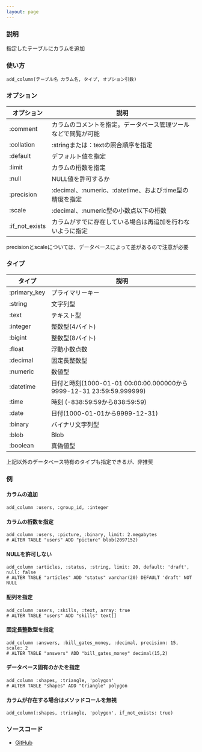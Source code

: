```yaml
---
layout: page
---
```


### 説明

指定したテーブルにカラムを追加

### 使い方

    add_column(テーブル名 カラム名, タイプ, オプション引数)

### オプション

| オプション     | 説明                                                           |
| -------------- | -------------------------------------------------------------- |
| :comment       | カラムのコメントを指定。データベース管理ツールなどで閲覧が可能 |
| :collation     | :stringまたは：textの照合順序を指定                            |
| :default       | デフォルト値を指定                                             |
| :limit         | カラムの桁数を指定                                             |
| :null          | NULL値を許可するか                                             |
| :precision     | :decimal、:numeric、:datetime、および:time型の精度を指定       |
| :scale         | :decimal、:numeric型の小数点以下の桁数                         |
| :if_not_exists | カラムがすでに存在している場合は再追加を行わないように指定     |

precisionとscaleについては、データベースによって差があるので注意が必要

### タイプ

| タイプ       | 説明                                                                 |
| ------------ | -------------------------------------------------------------------- |
| :primary_key | プライマリーキー                                                     |
| :string      | 文字列型                                                             |
| :text        | テキスト型                                                           |
| :integer     | 整数型(4バイト)                                                      |
| :bigint      | 整数型(8バイト)                                                      |
| :float       | 浮動小数点数                                                         |
| :decimal     | 固定長整数型                                                         |
| :numeric     | 数値型                                                               |
| :datetime    | 日付と時刻(1000-01-01 00:00:00.000000から9999-12-31 23:59:59.999999) |
| :time        | 時刻 (-838:59:59から838:59:59)                                       |
| :date        | 日付(1000-01-01から9999-12-31)                                       |
| :binary      | バイナリ文字列型                                                     |
| :blob        | Blob                                                                 |
| :boolean     | 真偽値型                                                             |

上記以外のデータベース特有のタイプも指定できるが、非推奨

### 例

#### カラムの追加

    add_column :users, :group_id, :integer

#### カラムの桁数を指定

    add_column :users, :picture, :binary, limit: 2.megabytes
    # ALTER TABLE "users" ADD "picture" blob(2097152)

#### NULLを許可しない

    add_column :articles, :status, :string, limit: 20, default: 'draft', null: false
    # ALTER TABLE "articles" ADD "status" varchar(20) DEFAULT 'draft' NOT NULL

#### 配列を指定

    add_column :users, :skills, :text, array: true
    # ALTER TABLE "users" ADD "skills" text[]

#### 固定長整数型を指定

    add_column :answers, :bill_gates_money, :decimal, precision: 15, scale: 2
    # ALTER TABLE "answers" ADD "bill_gates_money" decimal(15,2)

#### データベース固有のかたを指定

    add_column :shapes, :triangle, 'polygon'
    # ALTER TABLE "shapes" ADD "triangle" polygon

#### カラムが存在する場合はメソッドコールを無視

    add_column(:shapes, :triangle, 'polygon', if_not_exists: true)

### ソースコード

- [GitHub](https://github.com/rails/rails/blob/984c3ef2775781d47efa9f541ce570daa2434a80/activerecord/lib/active_record/connection_adapters/abstract/schema_statements.rb#L616)
